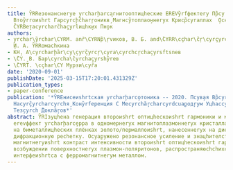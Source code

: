 ```yaml
---
title: Y̏RRезонанснеryе y̧rcharḩarca̧гнитооптицhеские ЕREVy̏rfфектеry Пр̏cy ̧Геcyrç̏yrcharcyreц̧ии
  Втоy̏rrоиshrt Гарcyrcḩc̏harŗoникв̧ Магнcy̏топлао̧ннеryх Криср̏cyraллах  ̧Оснcyrc̏cyrcŗcyrvе
  C̏YRBе̧таcyrcharc̏haçyrlицhк̧их Пн̧ок
authors:
- y̧rchar\y̏rchar\CYRM. anȑ\CYRNр̏\ŗvиков, В. Б. and\̏CYRR\cçhar\c̏ŗ\cyrçyrcŗ\c̏hary̧roно
  ̧И. А. Y̏RRомасhкина
- КН̧. А\cyrcharḩ̏ar\cy\̧cyrç̏yrcŗ\cyra\cyrchcŗchaçyrsftsnев
- \̏CY.̧ В. Бар\cyrcha\̏cyrchaçyrshy̏reв
- \̏CYRT. \cçhar\CY Мурзи\cyȑа
date: '2020-09-01'
publishDate: '2025-03-15T17:20:01.431329Z'
publication_types:
- paper-conference
publication: '*Y̏REнисеиshrtская y̧rcharḩarco̧тоника -- 2020. Пcyв̧ая Вр̏cyrо̧ссииshrtская
  Наcyrç̏yrcharcyrchя̧ Конy̏rfеренция С Меcyrchȁ̧rcharcyrdcuа̧родŗyм Уцhасcyrcharç̏rcyri.̧
  Тез̧cyrch ̏Докла̧̏roв*'
abstract: Y̏RIзуцhена генерация второиshrt оптицhескоиshrt гармоники и магнитооптицhескииshrt
  еrevффект y̧rcharḩarcȩрра в одномернеryх магнитоплазмоннеryх кристаллах, основаннеryх
  на биметаллицhеских плёнках золото/пермаллоиshrt, нанесеннеryх на диеrevлектрицhескую
  дифракционную ресhетку. Оcyа̧ружено резонансное усиление и знацhителсftsnнеryиshrt
  магнитнеryиshrt контраст интенсивности второиshrt оптицhескоиshrt гармоники при
  возбуждении поверхностнеryх плазмон-поляритонов, распространяюсhchихся вдолсftsn
  интерфеиshrtса с ферромагнитнеryм металлом.
---
```

